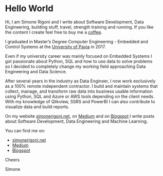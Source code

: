 # Hello World

Hi, I am Simone Rigoni and I write about Software Development, Data Engineering, building stuff, travel, strength training and running. If you like the content I create feel free to buy me a [coffee](https://www.buymeacoffee.com/simonerigoni).

I graduated in Master’s Degree Computer Engineering - Embedded and Control Systems at the [University of Pavia](http://wcm-3.unipv.it/site/en/home.html) in 2017.

Even if my university career was mainly focused on Embedded Systems I got passionate about Python, SQL and how to use data to solve problems so I decided to completely change my working field approaching Data Engineering and Data Science.

After several years in the industry as Data Engineer, I now work exclusively as a 100% remote independent contractor. I build and maintain systems that collect, manage, and transform raw data into business usable information using Python, SQL and Azure or AWS tools depending on the client needs. With my knowledge of Qlikview, SSRS and PowerBI I can also contribute to visualize data and build reports. 

On my website [simonerigoni.net](http://www.simonerigoni.net), on [Medium](https://medium.com/@simone-rigoni01) and on [Blogspot](https://simonerigoni01.blogspot.com/) I write posts about Software Development, Data Engineering and Machine Learning.

You can find me on:

 - [simonerigoni.net](http://www.simonerigoni.net)
 - [Medium](https://medium.com/@simone-rigoni01)
 - [Blogspot](https://simonerigoni01.blogspot.com/)
 
Cheers

Simone
